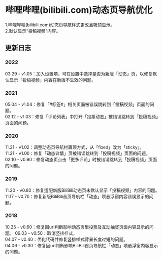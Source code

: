 # 哔哩哔哩(bilibili.com)动态页导航优化
1.哔哩哔哩(bilibili.com)动态页导航样式更改且吸顶显示。  
2.默认显示“投稿视频”内容。  

## 更新日志

### 2022

03.29 - v1.05：加入设置项，可在设置中选择是否为新版「动态」页，以修复默认显示「投稿视频」内容在新版不生效的问题。  

### 2021

05.04 - v1.04：修复「#标签#」相关页面被错误跳转到「投稿视频」页面的问题。  
02.12 - v1.03：修复「评论列表」中打开「投票动态」被错误跳转到「投稿视频」页面的问题。  

### 2020

11.21 - v1.02：调整动态页导航栏置顶方式，从「fixed」改为「sticky」。  
11.21 - v1.00：修复「动态详情」页被错误跳转到「投稿视频」页面的问题。  
02.10 - v0.90：修复动态页点击「更多评论」时被错误跳转到「投稿视频」页面的问题。  

### 2019

11.20 - v0.80：修复适配新版BiliBili动态页未默认显示「投稿视频」内容的问题。  
11.17 - v0.70：修复新版BiliBili首页导航栏「动态」项悬浮窗内容错误显示的问题。  

### 2018 

10.25 - v0.60：修复因url判断影响动态页里投票及互动抽奖页面内容显示的问题。 
09.03 - v0.50：取消竖排样式。  
04.07 - v0.40：优化代码并修复竖排样式背景长度过短的问题。  
04.06 - v0.30：修复因url判断影响BiliBili首页导航栏「动态」项悬浮窗内容显示的问题。  
